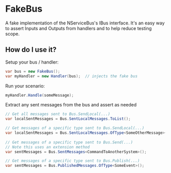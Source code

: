 # FakeBus
A fake implementation of the NServiceBus's IBus interface.  It's an easy way to assert Inputs and Outputs from handlers and to help reduce testing scope.

## How do I use it?
Setup your bus / handler:
```c#
var bus = new FakeBus();
var myHandler = new Handler(bus);  // injects the fake bus
```

Run your scenario:
```c#
myHandler.Handle(someMessage);
```

Extract any sent messages from the bus and assert as needed
```c#
// Get all messages sent to Bus.SendLocal(...) 
var localSentMessages = Bus.SentLocalMessages.ToList();

// Get messages of a specific type sent to Bus.SendLocal(...)
var localSentMessages = Bus.SentLocalMessages.OfType<SomeOtherMessage>();  
  
// Get messages of a specific type sent to Bus.Send(...)
// Note this uses an extension method
var sentMessages = Bus.SentMessages<CommandToAnotherSystem>();  

// Get messages of a specific type sent to Bus.Publish(...)
var sentMessages = Bus.PublishedMessages.OfType<SomeEvent>();  
```
